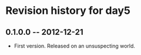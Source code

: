 # Revision history for day5

## 0.1.0.0 -- 2012-12-21

* First version. Released on an unsuspecting world.
